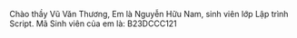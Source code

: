 Chào thầy Vũ Văn Thương,
Em là Nguyễn Hữu Nam, sinh viên lớp Lập trình Script.
Mã Sinh viên của em là: B23DCCC121
